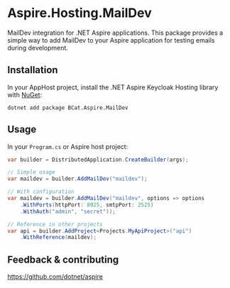 # Aspire.Hosting.MailDev

MailDev integration for .NET Aspire applications. This package provides a simple way to add MailDev to your Aspire application for testing emails during development.

## Installation
In your AppHost project, install the .NET Aspire Keycloak Hosting library with [NuGet](https://www.nuget.org):
```dotnetcli
dotnet add package BCat.Aspire.MailDev
```

## Usage

In your `Program.cs` or Aspire host project:

```csharp
var builder = DistributedApplication.CreateBuilder(args);

// Simple usage
var maildev = builder.AddMailDev("maildev");

// With configuration
var maildev = builder.AddMailDev("maildev", options => options
    .WithPorts(httpPort: 8025, smtpPort: 2525)
    .WithAuth("admin", "secret"));

// Reference in other projects
var api = builder.AddProject<Projects.MyApiProject>("api")
    .WithReference(maildev);
```

## Feedback & contributing

https://github.com/dotnet/aspire